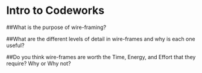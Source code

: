# Intro to Codeworks

##What is the purpose of wire-framing?

##What are the different levels of detail in wire-frames and why is each one useful?

##Do you think wire-frames are worth the Time, Energy, and Effort that they require? Why or Why not?